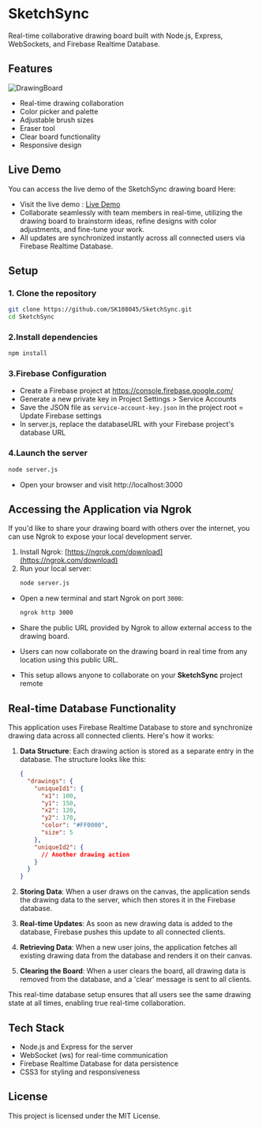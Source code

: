 # SketchSync
Real-time collaborative drawing board built with Node.js, Express, WebSockets, and Firebase Realtime Database.

## Features

![DrawingBoard](https://sk10codebase.online/img/drawingboard.png)
- Real-time drawing collaboration
- Color picker and palette
- Adjustable brush sizes
- Eraser tool
- Clear board functionality
- Responsive design

## Live Demo
You can access the live demo of the SketchSync drawing board Here:
- Visit the live demo :  [Live Demo](https://3b2b-54-82-56-209.ngrok-free.app) 
- Collaborate seamlessly with team members in real-time, utilizing the drawing board to brainstorm ideas, refine designs with color 
  adjustments, and fine-tune your work.
- All updates are synchronized instantly across all connected users via Firebase Realtime Database.

## Setup

### 1. Clone the repository
  ```bash
  git clone https://github.com/SK108045/SketchSync.git
  cd SketchSync
  ```
### 2.Install dependencies
  ```bash
  npm install
  ```

### 3.Firebase Configuration

- Create a Firebase project at https://console.firebase.google.com/
- Generate a new private key in Project Settings > Service Accounts
- Save the JSON file as ```service-account-key.json``` in the project root
= Update Firebase settings
- In server.js, replace the databaseURL with your Firebase project's database URL

### 4.Launch the server
  ```bash
  node server.js
  ```
- Open your browser and visit http://localhost:3000
   

## Accessing the Application via Ngrok

If you'd like to share your drawing board with others over the internet, you can use Ngrok to expose your local development server.

1. Install Ngrok: [https://ngrok.com/download](https://ngrok.com/download)
2. Run your local server:
   ```bash
   node server.js
   ```
- Open a new terminal and start Ngrok on port ``3000``:

  ```bash
  ngrok http 3000
  ```
- Share the public URL provided by Ngrok to allow external access to the drawing board.
- Users can now collaborate on the drawing board in real time from any location using this public URL.

- This setup allows anyone to collaborate on your **SketchSync** project remote

## Real-time Database Functionality

This application uses Firebase Realtime Database to store and synchronize drawing data across all connected clients. Here's how it works:

1. **Data Structure**: Each drawing action is stored as a separate entry in the database. The structure looks like this:

   ```json
   {
     "drawings": {
       "uniqueId1": {
         "x1": 100,
         "y1": 150,
         "x2": 120,
         "y2": 170,
         "color": "#FF0000",
         "size": 5
       },
       "uniqueId2": {
         // Another drawing action
       }
     }
   }
   ```

2. **Storing Data**: When a user draws on the canvas, the application sends the drawing data to the server, which then stores it in the Firebase database.

3. **Real-time Updates**: As soon as new drawing data is added to the database, Firebase pushes this update to all connected clients.

4. **Retrieving Data**: When a new user joins, the application fetches all existing drawing data from the database and renders it on their canvas.

5. **Clearing the Board**: When a user clears the board, all drawing data is removed from the database, and a 'clear' message is sent to all clients.

This real-time database setup ensures that all users see the same drawing state at all times, enabling true real-time collaboration.

## Tech Stack
- Node.js and Express for the server
- WebSocket (ws) for real-time communication
- Firebase Realtime Database for data persistence
- CSS3 for styling and responsiveness

## License
This project is licensed under the MIT License.
